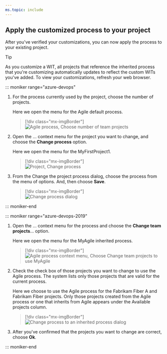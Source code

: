 ```yaml
---
ms.topic: include
---
```


<a id="change-inherited-process"></a>

## Apply the customized process to your project 

After you've verified your customizations, you can now apply the process to your existing project. 

> [!TIP]    
> As you customize a WIT, all projects that reference the inherited process that you're customizing automatically updates to reflect the custom WITs you've added. To view your customizations, refresh your web browser.

::: moniker range="azure-devops"

1. For the process currently used by the project, choose the number of projects. 

	Here we open the menu for the Agile default process. 

	> [!div class="mx-imgBorder"]  
	> ![Agile process, Choose number of team projects](/azure/devops/organizations/settings/work/media/process/choose-process-team-projects.png) 

1. Open the &hellip; context menu for the project you want to change,  and choose the **Change process** option. 

	Here we open the menu for the MyFirstProject1. 

	> [!div class="mx-imgBorder"]  
	> ![Project, Change process](/azure/devops/organizations/settings/work/media/process/choose-change-process.png) 

1. From the Change the project process dialog, choose the process from the menu of options. And, then choose **Save**.

	> [!div class="mx-imgBorder"]  
	> ![Change process dialog](/azure/devops/organizations/settings/work/media/process/change-project-process-inherited-agile.png) 

::: moniker-end

::: moniker range="azure-devops-2019"

1. Open the &hellip; context menu for the process and choose the **Change team projects**&hellip; option. 

	Here we open the menu for the MyAgile inherited process. 

	> [!div class="mx-imgBorder"]  
	> ![Agile process context menu, Choose Change team projects to use MyAgile](/azure/devops/organizations/settings/work/media/process/add-custom-change-process.png) 

1. Check the check box of those projects you want to change to use the Agile process. The system lists only those projects that are valid for the current process.	

	Here we choose to use the Agile process for the Fabrikam Fiber A and Fabrikam Fiber projects.  Only those projects created from the Agile process or one that inherits from Agile appears under the Available projects column. 
  
	> [!div class="mx-imgBorder"]  
	> ![Change process to an inherited process dialog](/azure/devops/organizations/settings/work/media/process/customize-change-process-dialog.png) 

1. After  you've confirmed that the projects you want to change are correct, choose **Ok**. 

::: moniker-end

